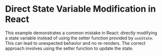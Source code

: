 # Direct State Variable Modification in React

This example demonstrates a common mistake in React: directly modifying a state variable instead of using the setter function provided by `useState`. This can lead to unexpected behavior and no re-renders. The correct approach involves using the setter function to update the state.